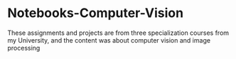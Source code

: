 # Notebooks-Computer-Vision
These assignments and projects are from three specialization courses from my University, and the content was about computer vision and image processing
